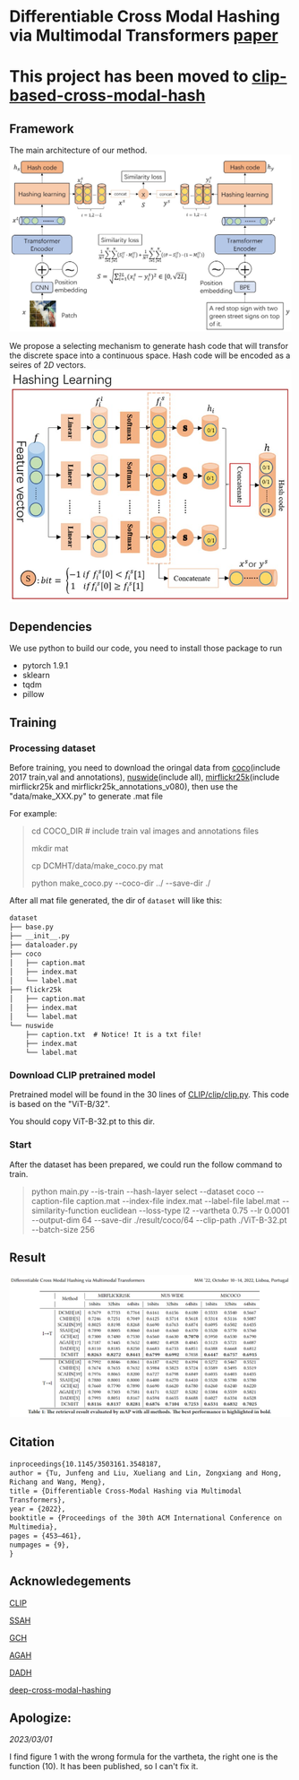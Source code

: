 # Differentiable Cross Modal Hashing via Multimodal Transformers [paper](https://dl.acm.org/doi/abs/10.1145/3503161.3548187)
# This project has been moved to [clip-based-cross-modal-hash](ttps://github.com/kalenforn/clip-based-cross-modal-hash/tree/main)

## Framework
The main architecture of our method.
![framework](./data/structure.jpg)

We propose a selecting mechanism to generate hash code that will transfor the discrete space into a continuous space. Hash code will be encoded as a seires of $2D$ vectors.
![hash](./data/method.jpg)

## Dependencies
We use python to build our code, you need to install those package to run

- pytorch 1.9.1
- sklearn
- tqdm
- pillow

## Training

### Processing dataset
Before training, you need to download the oringal data from [coco](https://cocodataset.org/#download)(include 2017 train,val and annotations), [nuswide](https://lms.comp.nus.edu.sg/wp-content/uploads/2019/research/nuswide/NUS-WIDE.html)(include all), [mirflickr25k](https://www.kaggle.com/datasets/paulrohan2020/mirflickr25k)(include mirflickr25k and mirflickr25k_annotations_v080), 
then use the "data/make_XXX.py" to generate .mat file

For example:
> cd COCO_DIR # include train val images and annotations files
>
> mkdir mat
>
> cp DCMHT/data/make_coco.py mat 
>
> python make_coco.py --coco-dir ../ --save-dir ./

After all mat file generated, the dir of `dataset` will like this:
~~~
dataset
├── base.py
├── __init__.py
├── dataloader.py
├── coco
│   ├── caption.mat 
│   ├── index.mat
│   └── label.mat 
├── flickr25k
│   ├── caption.mat
│   ├── index.mat
│   └── label.mat
└── nuswide
    ├── caption.txt  # Notice! It is a txt file!
    ├── index.mat 
    └── label.mat
~~~

### Download CLIP pretrained model
Pretrained model will be found in the 30 lines of [CLIP/clip/clip.py](https://github.com/openai/CLIP/blob/main/clip/clip.py). This code is based on the "ViT-B/32".

You should copy ViT-B-32.pt to this dir.

### Start

After the dataset has been prepared, we could run the follow command to train.
> python main.py --is-train --hash-layer select --dataset coco --caption-file caption.mat --index-file index.mat --label-file label.mat --similarity-function euclidean --loss-type l2 --vartheta 0.75 --lr 0.0001 --output-dim 64 --save-dir ./result/coco/64 --clip-path ./ViT-B-32.pt --batch-size 256


## Result
![result](./data/result.png)

## Citation
``` 
inproceedings{10.1145/3503161.3548187,
author = {Tu, Junfeng and Liu, Xueliang and Lin, Zongxiang and Hong, Richang and Wang, Meng},
title = {Differentiable Cross-Modal Hashing via Multimodal Transformers},
year = {2022},
booktitle = {Proceedings of the 30th ACM International Conference on Multimedia},
pages = {453–461},
numpages = {9},
}
```

## Acknowledegements
[CLIP](https://github.com/openai/CLIP)

[SSAH](https://github.com/lelan-li/SSAH)

[GCH](https://github.com/DeXie0808/GCH)

[AGAH](https://github.com/WendellGul/AGAH)

[DADH](https://github.com/Zjut-MultimediaPlus/DADH)

[deep-cross-modal-hashing](https://github.com/WangGodder/deep-cross-modal-hashing)


## Apologize:
*2023/03/01*

I find figure 1 with the wrong formula for the vartheta, the right one is the function (10). It has been published, so I can't fix it.
